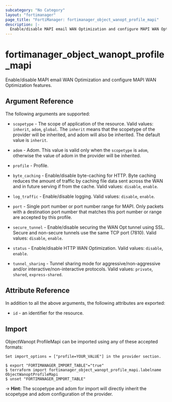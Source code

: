 ```yaml
---
subcategory: "No Category"
layout: "fortimanager"
page_title: "FortiManager: fortimanager_object_wanopt_profile_mapi"
description: |-
  Enable/disable MAPI email WAN Optimization and configure MAPI WAN Optimization features.
---
```


# fortimanager_object_wanopt_profile_mapi
Enable/disable MAPI email WAN Optimization and configure MAPI WAN Optimization features.

## Argument Reference


The following arguments are supported:

* `scopetype` - The scope of application of the resource. Valid values: `inherit`, `adom`, `global`. The `inherit` means that the scopetype of the provider will be inherited, and adom will also be inherited. The default value is `inherit`.
* `adom` - Adom. This value is valid only when the `scopetype` is `adom`, otherwise the value of adom in the provider will be inherited.
* `profile` - Profile.

* `byte_caching` - Enable/disable byte-caching for HTTP. Byte caching reduces the amount of traffic by caching file data sent across the WAN and in future serving if from the cache. Valid values: `disable`, `enable`.

* `log_traffic` - Enable/disable logging. Valid values: `disable`, `enable`.

* `port` - Single port number or port number range for MAPI. Only packets with a destination port number that matches this port number or range are accepted by this profile.
* `secure_tunnel` - Enable/disable securing the WAN Opt tunnel using SSL. Secure and non-secure tunnels use the same TCP port (7810). Valid values: `disable`, `enable`.

* `status` - Enable/disable HTTP WAN Optimization. Valid values: `disable`, `enable`.

* `tunnel_sharing` - Tunnel sharing mode for aggressive/non-aggressive and/or interactive/non-interactive protocols. Valid values: `private`, `shared`, `express-shared`.



## Attribute Reference

In addition to all the above arguments, the following attributes are exported:
* `id` - an identifier for the resource.

## Import

ObjectWanopt ProfileMapi can be imported using any of these accepted formats:
```
Set import_options = ["profile=YOUR_VALUE"] in the provider section.

$ export "FORTIMANAGER_IMPORT_TABLE"="true"
$ terraform import fortimanager_object_wanopt_profile_mapi.labelname ObjectWanoptProfileMapi
$ unset "FORTIMANAGER_IMPORT_TABLE"
```
-> **Hint:** The scopetype and adom for import will directly inherit the scopetype and adom configuration of the provider.
